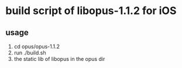 # build script of libopus-1.1.2 for iOS

## usage
1. cd opus/opus-1.1.2
2. run ./build.sh
3. the static lib of libopus in the opus dir 